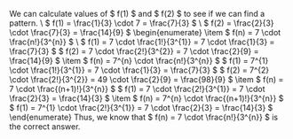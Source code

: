 We can calculate values of $ f(1) $ and $ f(2) $ to see if we can find a pattern. \\
$ f(1) = \frac{1}{3} \cdot 7 = \frac{7}{3} $ \\
$ f(2) = \frac{2}{3} \cdot \frac{7}{3} = \frac{14}{9} $
\begin{enumerate}
\item $ f(n) = 7 \cdot \frac{n!}{3^{n}} $ \\
$ f(1) = 7 \cdot \frac{1!}{3^{1}} = 7 \cdot \frac{1}{3} = \frac{7}{3} $
$ f(2) = 7 \cdot \frac{2!}{3^{2}} = 7 \cdot \frac{2}{9} = \frac{14}{9} $
\item $ f(n) = 7^{n} \cdot \frac{n!}{3^{n}} $
$ f(1) = 7^{1} \cdot \frac{1!}{3^{1}} = 7 \cdot \frac{1}{3} = \frac{7}{3} $
$ f(2) = 7^{2} \cdot \frac{2!}{3^{2}} = 49 \cdot \frac{2}{9} = \frac{98}{9} $
\item $ f(n) = 7 \cdot \frac{(n+1)!}{3^{n}} $
$ f(1) = 7 \cdot \frac{2!}{3^{1}} = 7 \cdot \frac{2}{3} = \frac{14}{3} $
\item $ f(n) = 7^{n} \cdot \frac{(n+1)!}{3^{n}} $
$ f(1) = 7^{1} \cdot \frac{2!}{3^{1}} = 7 \cdot \frac{2}{3} = \frac{14}{3} $
\end{enumerate}
Thus, we know that $ f(n) = 7 \cdot \frac{n!}{3^{n}} $ is the correct answer.
